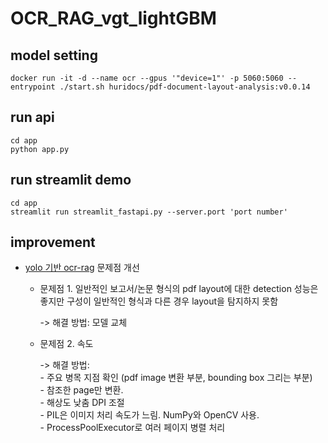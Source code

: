 # OCR_RAG_vgt_lightGBM

## model setting 

```
docker run -it -d --name ocr --gpus '"device=1"' -p 5060:5060 --entrypoint ./start.sh huridocs/pdf-document-layout-analysis:v0.0.14
```

## run api

```
cd app
python app.py
```

## run streamlit demo

```
cd app
streamlit run streamlit_fastapi.py --server.port 'port number'
```

## improvement

- [yolo 기반 ocr-rag](https://github.com/finddme/OCR_RAG_yolo) 문제점 개선
  - 문제점 1. 일반적인 보고서/논문 형식의 pdf layout에 대한 detection 성능은 좋지만 구성이 일반적인 형식과 다른 경우 layout을 탐지하지 못함
    
    -> 해결 방법: 모델 교체
    
  - 문제점 2. 속도
    
    -> 해결 방법:<br>
        - 주요 병목 지점 확인 (pdf image 변환 부분, bounding box 그리는 부분)<br>
        - 참조한 page만 변환. <br>
        - 해상도 낮춤 DPI 조절<br>
        - PIL은 이미지 처리 속도가 느림. NumPy와 OpenCV 사용.<br>
        - ProcessPoolExecutor로 여러 페이지 병렬 처리<br>
